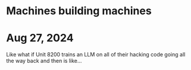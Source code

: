 # Machines building machines
# Aug 27, 2024

Like what if Unit 8200 trains an LLM on all of their hacking code going all the way back and then is like...